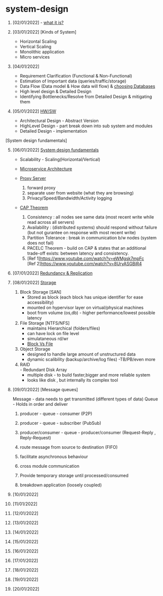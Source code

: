 # system-design

1. [02/01/2022] - [what it is?](https://www.educative.io/blog/system-design-primer#what)
2. [03/01/2022] [Kinds of System]<br>
    - Horizontal Scaling<br>
    - Vertical Scaling <br>
    - Monolithic application<br>
    - Micro services<br>
3. [04/01/2022] <br>
    - Requirement Clarification (Functional & Non-Functional)<br>
    - Estimation of Important data (queries/traffic/storage)<br>
    - Data Flow (Data model & How data will flow)
      & [choosing Databases](https://www.educative.io/blog/database-design-tutorial) <br>
    - High level design & Detailed Design <br>
    - Identifying Bottlenecks/Resolve from Detailed Design & mitigating them

4. [05/01/2022] [HW/SW](https://www.educative.io/blog/hardware-vs-software-components-computer) <br>
    - Architectural Design - Abstract Version <br>
    - HighLevel Design - part break down into sub system and modules <br>
    - Detailed Design - implementation <br>

[System design fundamentals]

5. [06/01/2022] [System design fundamentals](https://www.educative.io/blog/complete-guide-to-system-design) <br>
    - Scalability - Scaling(Horizontal/Vertical)<br>
    - [Microservice Architecture](https://www.educative.io/blog/complete-guide-to-system-design#microservices) <br>
    - [Proxy Server](https://www.educative.io/edpresso/what-is-a-proxy-server) <br>
        1. forward proxy<br>
        2. separate user from website (what they are browsing)<br>
        3. Privacy/Speed/Bandwidth/Activity logging<br>
    - [CAP Theorem](https://www.educative.io/blog/what-is-cap-theorem#whatiscaptheorem) <br>


        1. Consistency : all nodes see same data (most recent write while read across all servers)<br>
        2. Availability : (distributed systems) should respond without failure (but not gurantee on response with most
           recent write)<br>
        3. Partition Tolerance : break in communication b/w nodes (system does not fail)<br>
        4. PACELC Theorem - build on CAP & states that an additional trade-off exists: between latency and
           consistency.<br>
        5. [Ref 1]https://www.youtube.com/watch?v=eWMgsk7mpFc <br>
           [Ref 2]https://www.youtube.com/watch?v=8UryASGBiR4


6. [07/01/2022] [Redundancy & Replication](https://www.educative.io/blog/complete-guide-to-system-design#redundancyandreplication) <br>
7. [08/01/2022] [Storage](https://www.educative.io/blog/complete-guide-to-system-design#storage) <br>
    1. Block Storage [SAN]  <br>
        - Stored as block (each block has unique identifier for ease accessibility)
        - mounted on hypervisor layer on virtual/physical machines
        - boot from volume (os,db) - higher performance/lowest possible latency
    2. File Storage [NTFS/NFS] <br>
        - maintains Hierarchical  (folders/files)
        - can have lock on file level
        - simulataneous rd/wr
        - [Block Vs File](https://www.youtube.com/watch?v=PmxWTTpXNLI)
    3. Object Storage <br>
        - designed to handle large amount of unstructured data
        - dynamic scalibility (backup/archive/log files) -TB/PB/even more
    4. RAID<br> - Redundant Disk Array
        - multiple disk - to build faster,bigger and more reliable system
        - looks like disk , but internally its complex tool

8. [09/01/2022] [Message queues]<br>

   Message - data needs to get transmitted (different types of data)
   Queue - Holds in order and deliver
   
    
    1. producer - queue - consumer (P2P)
    2. producer - queue - subscriber (PubSub)
    3. producer/consumer - queue - producer/consumer (Request-Reply , Reply-Request)

    1. route message from source to destination (FIFO)
    2. facilitate asynchronous behaviour
    3. cross module communication
    4. Provide temporary storage until processed/consumed
    5. breakdown application (loosely coupled)

9. [10/01/2022] []()
10. [11/01/2022][]()
11. [12/01/2022][]()
12. [13/01/2022][]()
13. [14/01/2022][]()
14. [15/01/2022][]()
15. [16/01/2022][]()
16. [17/01/2022][]()
17. [18/01/2022][]()
18. [19/01/2022][]()
19. [20/01/2022][]()   
